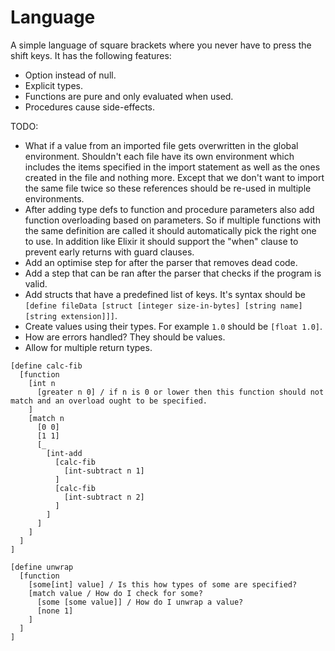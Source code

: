# Language

A simple language of square brackets where you never have to press the shift keys. It has the following features:
- Option instead of null.
- Explicit types.
- Functions are pure and only evaluated when used.
- Procedures cause side-effects.

TODO:

- What if a value from an imported file gets overwritten in the global environment. Shouldn't each file have its own environment which includes the items specified in the import statement as well as the ones created in the file and nothing more. Except that we don't want to import the same file twice so these references should be re-used in multiple environments.
- After adding type defs to function and procedure parameters also add function overloading based on parameters. So if multiple functions with the same definition are called it should automatically pick the right one to use. In addition like Elixir it should support the "when" clause to prevent early returns with guard clauses.
- Add an optimise step for after the parser that removes dead code.
- Add a step that can be ran after the parser that checks if the program is valid.
- Add structs that have a predefined list of keys. It's syntax should be `[define fileData [struct [integer size-in-bytes] [string name] [string extension]]]`.
- Create values using their types. For example `1.0` should be `[float 1.0]`.
- How are errors handled? They should be values.
- Allow for multiple return types.

```
[define calc-fib
  [function
    [int n
      [greater n 0] / if n is 0 or lower then this function should not match and an overload ought to be specified.
    ]
    [match n
      [0 0]
      [1 1]
      [_
        [int-add
          [calc-fib
            [int-subtract n 1]
          ]
          [calc-fib
            [int-subtract n 2]
          ]
        ]
      ]
    ]
  ]
]
```

```
[define unwrap
  [function
    [some[int] value] / Is this how types of some are specified?
    [match value / How do I check for some?
      [some [some value]] / How do I unwrap a value?
      [none 1]
    ]
  ]
]
```